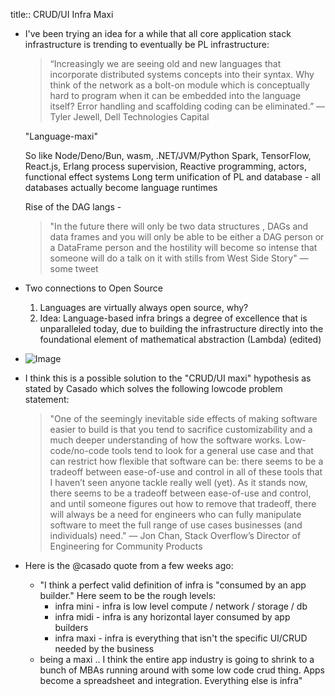 title:: CRUD/UI Infra Maxi

- I've been trying an idea for a while that all core application stack infrastructure is trending to eventually be PL infrastructure:
  
  > “Increasingly we are seeing old and new languages that incorporate distributed systems concepts into their syntax. Why think of the network as a bolt-on module which is conceptually hard to program when it can be embedded into the language itself? Error handling and scaffolding coding can be eliminated.” — Tyler Jewell, Dell Technologies Capital
  
  "Language-maxi" 
  
  So like
  Node/Deno/Bun, wasm, .NET/JVM/Python
  Spark, TensorFlow, React.js, Erlang process supervision, Reactive programming, actors, functional effect systems
  Long term unification of PL and database - all databases actually become language runtimes
  
  Rise of the DAG langs -
  
  > "In the future there will only be two data structures , DAGs and data frames and you will only be able to be either a DAG person or a DataFrame person and the hostility will become so intense that someone will do a talk on it with stills from West Side Story" — some tweet
- Two connections to Open Source
  1. Languages are virtually always open source, why?
  2. Idea: Language-based infra brings a degree of excellence that is unparalleled today, due to building the infrastructure directly into the foundational element of mathematical abstraction (Lambda) (edited)
- ![Image](https://media.discordapp.net/attachments/1015291875361562644/1016685729746796615/unknown.png?width=829&height=750)
- I think this is a possible solution to the "CRUD/UI maxi" hypothesis as stated by Casado which solves the following lowcode problem statement:
  
  > "One of the seemingly inevitable side effects of making software easier to build is that you tend to sacrifice customizability and a much deeper understanding of how the software works. Low-code/no-code tools tend to look for a general use case and that can restrict how flexible that software can be: there seems to be a tradeoff between ease-of-use and control in all of these tools that I haven’t seen anyone tackle really well (yet). As it stands now, there seems to be a tradeoff between ease-of-use and control, and until someone figures out how to remove that tradeoff, there will always be a need for engineers who can fully manipulate software to meet the full range of use cases businesses (and individuals) need." — Jon Chan, Stack Overflow’s Director of Engineering for Community Products
- Here is the @casado quote from a few weeks ago:
	- "I think a perfect valid definition of infra is "consumed by an app builder." Here seem to be the rough levels:
		- infra mini - infra is low level compute / network / storage / db
		- infra midi - infra is any horizontal layer consumed by app builders
		- infra maxi - infra is everything that isn't the specific UI/CRUD needed by the business
	- being a maxi .. I think the entire app industry is going to shrink to a bunch of MBAs running around with some low code crud thing. Apps become a spreadsheet and integration. Everything else is infra"